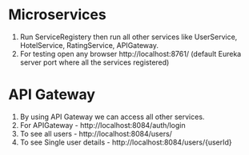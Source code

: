 # Microservices
1. Run ServiceRegistery then run all other services like UserService, HotelService, RatingService, APIGateway.
2. For testing open any browser http://localhost:8761/ (default Eureka server port where all the services registered)

# API Gateway
1. By using API Gateway we can access all other services. 
4. For APIGateway - http://localhost:8084/auth/login 
5. To see all users - http://localhost:8084/users/
6. To see Single user details - http://localhost:8084/users/{userId}




